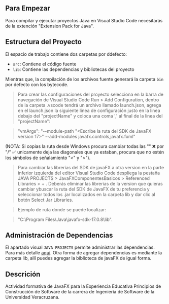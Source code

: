 ## Para Empezar

Para compilar y ejecutar proyectos Java en Visual Studio Code necesitarás de la extención "Extension Pack for Java".

## Estructura del Proyecto

El espacio de trabajo contiene dos carpetas por ddefecto:

- `src`: Contiene el código fuente
- `lib`: Contiene las dependencias y bibliotecas del proyecto

Mientras que, la compilación de los archivos fuente generará la carpeta `bin` por defecto con los bytecode.

> Para crear las configuraciones del proyecto selecciona en la barra de navegación de Visual Studio Code Run > Add Configuration, dentro de la carpeta .vscode tendrá un archivo llamado launch.json, agrega en el launch.json la siguiente linea de configuración justo en la linea debajo del "projectName" y coloca una coma ',' al final de la linea del "projectName":

> "vmArgs": "--module-path \"<Escribe la ruta del SDK de JavaFX version 17>\" --add-modules javafx.controls,javafx.fxml"

(NOTA: Si copias la ruta desde Windows procura cambiar todas las "\" ❌ por "/" ✅ unicamente deja las diagonales que ya estaban, procura que no estén los simbolos de señalamiento "<" y ">").

> Para cambiar las librerías del SDK de javaFX a otra version en la parte inferior izquierda del editor Visual Studio Code despliega la pestaña JAVA PROJECTS > JavaFXComponentesBasicos > Referenced Libraries > + . Deberás eliminar las librerias de la version que quieras cambiar ybuscar la ruta del SDK de JavaFX de tu preferencia y seleccionar todos los .jar localizados en la carpeta lib y dar clic al botón Select Jar Libraries.

> Ejemplo de ruta donde se puede localizar:

> "C:\Program Files\Java\javafx-sdk-17.0.8\lib".

## Administración de Dependencias

El apartado visual `JAVA PROJECTS` permite administrar las dependencias. Para más detalle [aquí](https://github.com/microsoft/vscode-java-dependency#manage-dependencies). Otra forma de agregar dependencias es mediante la carpeta lib, allí puedes agregar la biblioteca de javaFX de igual forma.

## Descrición

Actividad formativa de JavaFX para la Experiencia Educativa Principios de Construcción de Software de la carrera de Ingeniería de Software de la Universidad Veracruzana.
